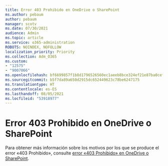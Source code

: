 ```yaml
---
title: Error 403 Prohibido en OneDrive o SharePoint
ms.author: pebaum
author: pebaum
manager: scotv
ms.date: 07/30/2021
audience: Admin
ms.topic: article
ms.service: o365-administration
ROBOTS: NOINDEX, NOFOLLOW
localization_priority: Priority
ms.collection: Adm_O365
ms.custom:
- "12575"
- "9007066"
ms.openlocfilehash: bf6699857f1b8d1796526560ec1aeeb8bce324ef21e87ba0cefa6c3da57e32d3
ms.sourcegitcommit: b5f7da89a650d2915dc652449623c78be6247175
ms.translationtype: HT
ms.contentlocale: es-ES
ms.lasthandoff: 08/05/2021
ms.locfileid: "53918977"
---
```

# <a name="403-forbidden-error-on-onedrive-or-sharepoint"></a>Error 403 Prohibido en OneDrive o SharePoint

Para obtener más información sobre los motivos por los que se produce el error «403 Prohibido», consulte [error «403 Prohibido» en OneDrive o SharePoint](/sharepoint/troubleshoot/sharing-and-permissions/error-403-forbidden).